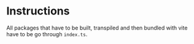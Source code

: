 # Instructions

All packages that have to be built, transpiled and then bundled with vite have to be go through `index.ts`.
